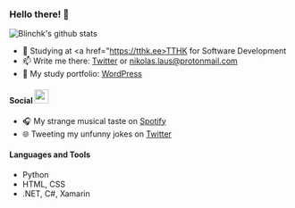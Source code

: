 ### Hello there! 👋

![Blinchk's github stats](https://github-readme-stats.vercel.app/api?username=blinchk&show_icons=true&theme=radical)

- 🌱 Studying at <a href="https://tthk.ee>TTHK</a> for Software Development
- 📫 Write me there: <a href="twitter.laus.codes">Twitter</a> or nikolas.laus@protonmail.com
- 💼 My study portfolio: <a href="laus.codes">WordPress</a>


#### Social <img src="https://media.giphy.com/media/U3DIXqKQV5YcSKuzMC/giphy.gif" width="25">

- 🎧 My strange musical taste on <a href="spotify.laus.codes">Spotify</a>
- 🌐 Tweeting my unfunny jokes on <a href="twitter.laus.codes">Twitter</a>

#### Languages and Tools

* Python
* HTML, CSS
* .NET, C#, Xamarin

